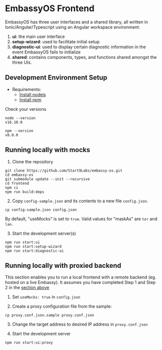 # EmbassyOS Frontend

EmbassyOS has three user interfaces and a shared library, all written in Ionic/Angular/Typescript using an Angular workspace environment:

1. **ui**: the main user interface
1. **setup-wizard**: used to facilitate initial setup
1. **diagnostic-ui**: used to display certain diagnostic information in the event EmbassyOS fails to initialize
1. **shared**: contains components, types, and functions shared amongst the three UIs.

## Development Environment Setup

- Requirements:
  - [Install nodejs](https://nodejs.org/en/)
  - [Install npm](https://www.npmjs.com/get-npm)

Check your versions

```
node --version
v16.10.0

npm --version
v8.0.0
```

## Running locally with mocks

1. Clone the repository

```
git clone https://github.com/Start9Labs/embassy-os.git
cd embassy-os
git submodule update --init --recursive
cd frontend
npm ci
npm run build:deps
```

2. Copy `config-sample.json` and its contents to a new file `config.json`.

```
cp config-sample.json config.json
```

By default, "useMocks" is set to `true`.
Valid values for "maskAs" are `tor` and `lan`.

3. Start the development server(s)

```
npm run start:ui
npm run start:setup-wizard
npm run start:diagnostic-ui
```

## Running locally with proxied backend

This section enables you to run a local frontend with a remote backend (eg. hosted on a live Embassy). It assumes you have completed Step 1 and Step 2 in the [section above](#running-locally-with-mocks)

1. Set `useMocks: true` in `config.json`

2. Create a proxy configuration file from the sample:

```
cp proxy.conf.json.sample proxy.conf.json
```

3. Change the target address to desired IP address in `proxy.conf.json`

4. Start the development server

```
npm run start:ui:proxy
```
